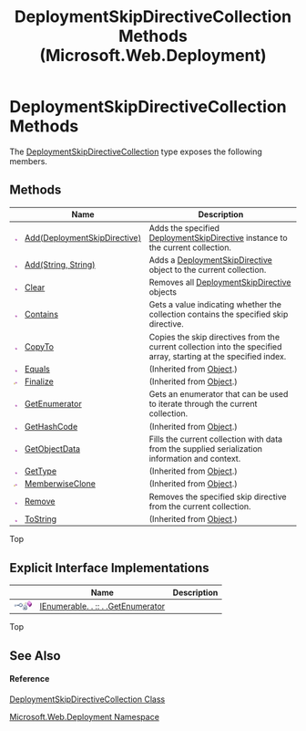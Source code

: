 ﻿---
title: DeploymentSkipDirectiveCollection Methods (Microsoft.Web.Deployment)
TOCTitle: DeploymentSkipDirectiveCollection Methods
ms:assetid: Methods.T:Microsoft.Web.Deployment.DeploymentSkipDirectiveCollection
ms:mtpsurl: https://msdn.microsoft.com/en-us/library/microsoft.web.deployment.deploymentskipdirectivecollection_methods(v=VS.90)
ms:contentKeyID: 20208686
ms.date: 05/02/2012
mtps_version: v=VS.90
---

# DeploymentSkipDirectiveCollection Methods

The [DeploymentSkipDirectiveCollection](deploymentskipdirectivecollection-class-microsoft-web-deployment.md) type exposes the following members.

## Methods

<table>
<thead>
<tr class="header">
<th> </th>
<th>Name</th>
<th>Description</th>
</tr>
</thead>
<tbody>
<tr class="odd">
<td><img src="images/Dd565996.pubmethod(en-us,VS.90).gif" title="Public method" alt="Public method" /></td>
<td><a href="deploymentskipdirectivecollection-add-method-deploymentskipdirective-microsoft-web-deployment.md">Add(DeploymentSkipDirective)</a></td>
<td>Adds the specified <a href="deploymentskipdirective-class-microsoft-web-deployment.md">DeploymentSkipDirective</a> instance to the current collection.</td>
</tr>
<tr class="even">
<td><img src="images/Dd565996.pubmethod(en-us,VS.90).gif" title="Public method" alt="Public method" /></td>
<td><a href="deploymentskipdirectivecollection-add-method-string-string-microsoft-web-deployment.md">Add(String, String)</a></td>
<td>Adds a <a href="deploymentskipdirective-class-microsoft-web-deployment.md">DeploymentSkipDirective</a> object to the current collection.</td>
</tr>
<tr class="odd">
<td><img src="images/Dd565996.pubmethod(en-us,VS.90).gif" title="Public method" alt="Public method" /></td>
<td><a href="deploymentskipdirectivecollection-clear-method-microsoft-web-deployment.md">Clear</a></td>
<td>Removes all <a href="deploymentskipdirective-class-microsoft-web-deployment.md">DeploymentSkipDirective</a> objects</td>
</tr>
<tr class="even">
<td><img src="images/Dd565996.pubmethod(en-us,VS.90).gif" title="Public method" alt="Public method" /></td>
<td><a href="deploymentskipdirectivecollection-contains-method-microsoft-web-deployment.md">Contains</a></td>
<td>Gets a value indicating whether the collection contains the specified skip directive.</td>
</tr>
<tr class="odd">
<td><img src="images/Dd565996.pubmethod(en-us,VS.90).gif" title="Public method" alt="Public method" /></td>
<td><a href="deploymentskipdirectivecollection-copyto-method-microsoft-web-deployment.md">CopyTo</a></td>
<td>Copies the skip directives from the current collection into the specified array, starting at the specified index.</td>
</tr>
<tr class="even">
<td><img src="images/Dd565996.pubmethod(en-us,VS.90).gif" title="Public method" alt="Public method" /></td>
<td><a href="https://msdn.microsoft.com/en-us/library/bsc2ak47(v=vs.90)">Equals</a></td>
<td>(Inherited from <a href="https://msdn.microsoft.com/en-us/library/e5kfa45b(v=vs.90)">Object</a>.)</td>
</tr>
<tr class="odd">
<td><img src="images/Dd565996.protmethod(en-us,VS.90).gif" title="Protected method" alt="Protected method" /></td>
<td><a href="https://msdn.microsoft.com/en-us/library/4k87zsw7(v=vs.90)">Finalize</a></td>
<td>(Inherited from <a href="https://msdn.microsoft.com/en-us/library/e5kfa45b(v=vs.90)">Object</a>.)</td>
</tr>
<tr class="even">
<td><img src="images/Dd565996.pubmethod(en-us,VS.90).gif" title="Public method" alt="Public method" /></td>
<td><a href="deploymentskipdirectivecollection-getenumerator-method-microsoft-web-deployment.md">GetEnumerator</a></td>
<td>Gets an enumerator that can be used to iterate through the current collection.</td>
</tr>
<tr class="odd">
<td><img src="images/Dd565996.pubmethod(en-us,VS.90).gif" title="Public method" alt="Public method" /></td>
<td><a href="https://msdn.microsoft.com/en-us/library/zdee4b3y(v=vs.90)">GetHashCode</a></td>
<td>(Inherited from <a href="https://msdn.microsoft.com/en-us/library/e5kfa45b(v=vs.90)">Object</a>.)</td>
</tr>
<tr class="even">
<td><img src="images/Dd565996.pubmethod(en-us,VS.90).gif" title="Public method" alt="Public method" /></td>
<td><a href="deploymentskipdirectivecollection-getobjectdata-method-microsoft-web-deployment.md">GetObjectData</a></td>
<td>Fills the current collection with data from the supplied serialization information and context.</td>
</tr>
<tr class="odd">
<td><img src="images/Dd565996.pubmethod(en-us,VS.90).gif" title="Public method" alt="Public method" /></td>
<td><a href="https://msdn.microsoft.com/en-us/library/dfwy45w9(v=vs.90)">GetType</a></td>
<td>(Inherited from <a href="https://msdn.microsoft.com/en-us/library/e5kfa45b(v=vs.90)">Object</a>.)</td>
</tr>
<tr class="even">
<td><img src="images/Dd565996.protmethod(en-us,VS.90).gif" title="Protected method" alt="Protected method" /></td>
<td><a href="https://msdn.microsoft.com/en-us/library/57ctke0a(v=vs.90)">MemberwiseClone</a></td>
<td>(Inherited from <a href="https://msdn.microsoft.com/en-us/library/e5kfa45b(v=vs.90)">Object</a>.)</td>
</tr>
<tr class="odd">
<td><img src="images/Dd565996.pubmethod(en-us,VS.90).gif" title="Public method" alt="Public method" /></td>
<td><a href="deploymentskipdirectivecollection-remove-method-microsoft-web-deployment.md">Remove</a></td>
<td>Removes the specified skip directive from the current collection.</td>
</tr>
<tr class="even">
<td><img src="images/Dd565996.pubmethod(en-us,VS.90).gif" title="Public method" alt="Public method" /></td>
<td><a href="https://msdn.microsoft.com/en-us/library/7bxwbwt2(v=vs.90)">ToString</a></td>
<td>(Inherited from <a href="https://msdn.microsoft.com/en-us/library/e5kfa45b(v=vs.90)">Object</a>.)</td>
</tr>
</tbody>
</table>


Top

## Explicit Interface Implementations

<table>
<thead>
<tr class="header">
<th> </th>
<th>Name</th>
<th>Description</th>
</tr>
</thead>
<tbody>
<tr class="odd">
<td><img src="images/Dd566080.pubinterface(en-us,VS.90).gif" title="Explicit interface implemetation" alt="Explicit interface implemetation" /><img src="images/Ff728198.privmethod(en-us,VS.90).gif" title="Private method" alt="Private method" /></td>
<td><a href="deploymentskipdirectivecollection-ienumerable-getenumerator-method-microsoft-web-deployment.md">IEnumerable. . :: . .GetEnumerator</a></td>
<td></td>
</tr>
</tbody>
</table>


Top

## See Also

#### Reference

[DeploymentSkipDirectiveCollection Class](deploymentskipdirectivecollection-class-microsoft-web-deployment.md)

[Microsoft.Web.Deployment Namespace](microsoft-web-deployment-namespace.md)

